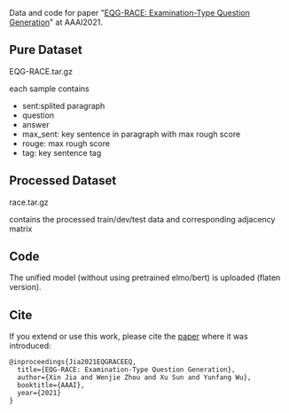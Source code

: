 Data and code for paper "[EQG-RACE: Examination-Type Question Generation](https://www.semanticscholar.org/paper/EQG-RACE%3A-Examination-Type-Question-Generation-Jia-Zhou/f84b531135acc19191310537065a804c00814cdd)" at AAAI2021.

## Pure Dataset

EQG-RACE.tar.gz

each sample contains
+ sent:splited paragraph
+ question
+ answer
+ max_sent: key sentence in paragraph with max rough score
+ rouge: max rough score
+ tag: key sentence tag

## Processed Dataset
race.tar.gz

contains the processed train/dev/test data and corresponding adjacency matrix

## Code 

The unified model (without using pretrained elmo/bert) is uploaded (flaten version).

## Cite

If you extend or use this work, please cite the [paper](https://www.semanticscholar.org/paper/EQG-RACE%3A-Examination-Type-Question-Generation-Jia-Zhou/f84b531135acc19191310537065a804c00814cdd) where it was introduced:

```
@inproceedings{Jia2021EQGRACEEQ,
  title={EQG-RACE: Examination-Type Question Generation},
  author={Xin Jia and Wenjie Zhou and Xu Sun and Yunfang Wu},
  booktitle={AAAI},
  year={2021}
}

```

